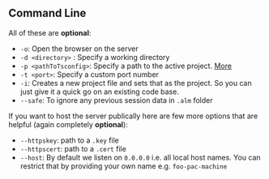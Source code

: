 ## Command Line
All of these are **optional**:

* `-o`: Open the browser on the server
* `-d <directory>` : Specify a working directory
* `-p <pathToTsconfig>`: Specify a path to the active project. [More](./tsconfig.md)
* `-t <port>`: Specify a custom port number
* `-i`: Creates a new project file and sets that as the project. So you can just give it a quick go on an existing code base.
* `--safe`: To ignore any previous session data in `.alm` folder

If you want to host the server publically here are few more options that are helpful (again completely **optional**):

* `--httpskey`: path to a `.key` file
* `--httpscert`: path to a `.cert` file
* `--host`: By default we listen on `0.0.0.0` i.e. all local host names. You can restrict that by providing your own name e.g. `foo-pac-machine`
